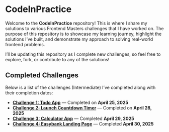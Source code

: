 # CodeInPractice

Welcome to the **CodeInPractice** repository! This is where I share my solutions to various Frontend Masters challenges that I have worked on. The purpose of this repository is to showcase my learning journey, highlight the solutions I’ve built, and demonstrate my approach to solving real-world frontend problems. 

I’ll be updating this repository as I complete new challenges, so feel free to explore, fork, or contribute to any of the solutions!

## Completed Challenges

Below is a list of the challenges (Intermediate) I’ve completed along with their completion dates:

- **[Challenge 1: Todo App](#)** — Completed on **April 25, 2025**
- **[Challenge 2: Launch Countdown Timer](#)** — Completed on **April 28, 2025**
- **[Challenge 3: Calculator App](#)** — Completed **April 29, 2025**
- **[Challenge 4: Easybank Landing Page](#)** — Completed **April 30, 2025**